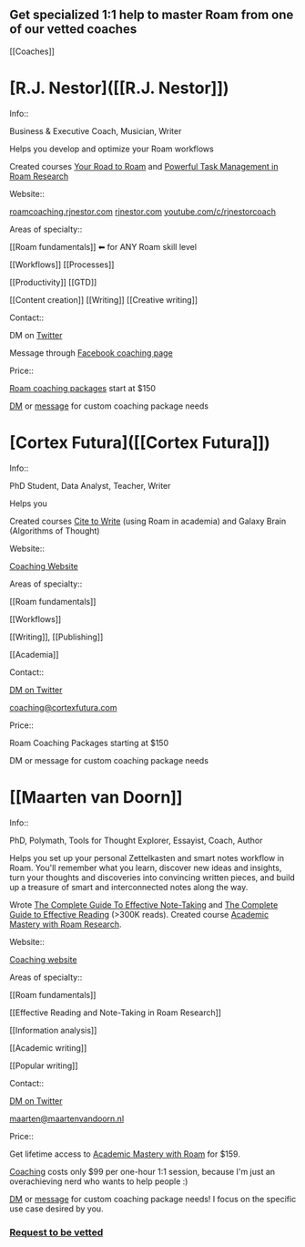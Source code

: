## Get specialized 1:1 help to master Roam from one of our vetted coaches

[[Coaches]]

# [R.J. Nestor]([[R.J. Nestor]])

Info::

Business & Executive Coach, Musician, Writer

Helps you develop and optimize your Roam workflows

Created courses [Your Road to Roam](https://courses.rjnestor.com/p/your-road-to-roam) and [Powerful Task Management in Roam Research](https://courses.rjnestor.com/p/powerful-task-management-in-roam-research)

Website:: 

[roamcoaching.rjnestor.com](https://roamcoaching.rjnestor.com) [rjnestor.com](https://rjnestor.com) [youtube.com/c/rjnestorcoach](https://youtube.com/c/rjnestorcoach)

Areas of specialty::

[[Roam fundamentals]] ⬅ for ANY Roam skill level

[[Workflows]] [[Processes]]

[[Productivity]] [[GTD]]

[[Content creation]] [[Writing]] [[Creative writing]]

Contact::

DM on [Twitter](https://twitter.com/rjnestor)

Message through [Facebook coaching page](https://m.me/rjnestorcoach)

Price::

[Roam coaching packages](https://roamcoaching.rjnestor.com) start at $150

[DM](https://twitter.com/rjnestor) or [message](https://m.me/rjnestorcoach) for custom coaching package needs

# [Cortex Futura]([[Cortex Futura]]) 

Info::

PhD Student, Data Analyst, Teacher, Writer

Helps you

Created courses [Cite to Write](https://t.co/Z95EFrEenY?amp=1) (using Roam in academia) and Galaxy Brain (Algorithms of Thought)

Website::

[Coaching Website](https://learn.cortexfutura.com/p/roam-research-coaching?utm_source=roamresearch&utm_medium=graph&utm_campaign=helpgraph)

Areas of specialty::

[[Roam fundamentals]]

[[Workflows]]

[[Writing]], [[Publishing]]

[[Academia]]

Contact::

[DM on Twitter](https://twitter.com/cortexfutura)

coaching@cortexfutura.com

Price::

Roam Coaching Packages starting at $150

DM or message for custom coaching package needs

# [[Maarten van Doorn]]

Info::

PhD, Polymath, Tools for Thought Explorer, Essayist, Coach, Author

Helps you set up your personal Zettelkasten and smart notes workflow in Roam. You'll remember what you learn, discover new ideas and insights, turn your thoughts and discoveries into convincing written pieces, and build up a treasure of smart and interconnected notes along the way.

Wrote [The Complete Guide To Effective Note-Taking](https://roambrain.com/the-complete-guide-to-effective-note-taking/) and [The Complete Guide to Effective Reading](https://maartenvandoorn.medium.com/the-complete-guide-to-effective-reading-fc1835937757) (>300K reads). Created course [Academic Mastery with Roam Research](https://www.academicmasterywithroam.com/). 

Website::

[Coaching website](https://maartenvandoorn.com/roam-research-coaching/)

Areas of specialty::

[[Roam fundamentals]]

[[Effective Reading and Note-Taking in Roam Research]]

[[Information analysis]]

[[Academic writing]]

[[Popular writing]]

Contact::

[DM on Twitter](https://twitter.com/maartenvdoorn)

maarten@maartenvandoorn.nl

Price::

Get lifetime access to [Academic Mastery with Roam](https://www.academicmasterywithroam.com/) for $159.

[Coaching](https://maartenvandoorn.com/roam-research-coaching/) costs only $99 per one-hour 1:1 session, because I'm just an overachieving nerd who wants to help people :)

[DM](https://twitter.com/maartenvdoorn) or [message](mailto:maarten@maartenvandoorn.nl) for custom coaching package needs! I focus on the specific use case desired by you.

### [Request to be vetted](https://roamresearch.typeform.com/to/g5W8uCqz)

